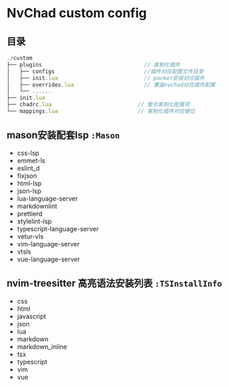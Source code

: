 # NvChad custom config

## 目录

``` javascript
./custom
├── plugins                                // 客制化插件
│   ├── configs                            //插件对应配置文件目录
│   ├── init.lua                           // packer安装对应插件
│   ├── overrides.lua                      // 覆盖nvchad对应插件配置
│   └── ......
├── init.lua
├── chadrc.lua                           // 整合客制化配置项
└── mappings.lua                         // 客制化插件对应键位
```

## mason安装配套lsp `:Mason`

- css-lsp
- emmet-ls
- eslint_d
- fixjson
- html-lsp
- json-lsp
- lua-language-server
- markdownlint
- prettierd
- stylelint-lsp
- typescript-language-server
- vetur-vls
- vim-language-server
- vtsls
- vue-language-server

## nvim-treesitter 高亮语法安装列表 `:TSInstallInfo`

- css
- html
- javascript
- json
- lua
- markdown
- markdown_inline
- tsx
- typescript
- vim
- vue
